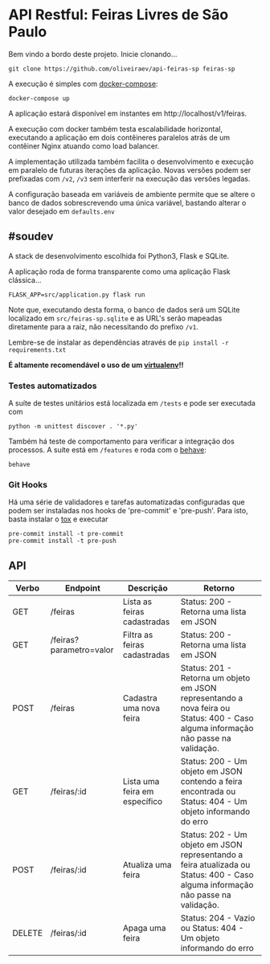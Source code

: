 # API Restful: Feiras Livres de São Paulo

Bem vindo a bordo deste projeto. Inicie clonando...

```shell
git clone https://github.com/oliveiraev/api-feiras-sp feiras-sp
```

A execução é simples com [docker-compose](https://docs.docker.com/compose/overview/):

```shell
docker-compose up
```

A aplicação estará disponível em instantes em http://localhost/v1/feiras.

A execução com docker também testa escalabilidade horizontal, executando a
aplicação em dois contêineres paralelos atrás de um contêiner Nginx atuando como
load balancer.

A implementação utilizada também facilita o desenvolvimento e execução em
paralelo de futuras iterações da aplicação. Novas versões podem ser prefixadas
com ``/v2``, ``/v3`` sem interferir na execução das versões legadas.

A configuração baseada em variáveis de ambiente permite que se altere o
banco de dados sobrescrevendo uma única variável, bastando alterar o valor
desejado em ``defaults.env``


## #soudev

A stack de desenvolvimento escolhida foi Python3, Flask e SQLite.

A aplicação roda de forma transparente como uma aplicação Flask clássica...

```shell
FLASK_APP=src/application.py flask run
```

Note que, executando desta forma, o banco de dados será um SQLite localizado em
``src/feiras-sp.sqlite`` e as URL's serão mapeadas diretamente para a raiz,
não necessitando do prefixo ``/v1``.

Lembre-se de instalar as dependências através de ``pip install -r
requirements.txt``

**É altamente recomendável o uso de um [virtualenv](https://virtualenv.pypa.io/en/stable/)!!**


### Testes automatizados

A suíte de testes unitários está localizada em ``/tests`` e pode ser executada
com

```shell
python -m unittest discover . '*.py'
```

Também há teste de comportamento para verificar a integração dos processos. A
suíte está em ``/features`` e roda com o [behave](http://pythonhosted.org/behave/):

```shell
behave
```

### Git Hooks

Há uma série de validadores e tarefas automatizadas configuradas que podem ser
instaladas nos hooks de 'pre-commit' e 'pre-push'. Para isto, basta instalar o
[tox](https://tox.readthedocs.io/en/latest/) e executar

```
pre-commit install -t pre-commit
pre-commit install -t pre-push
```


## API


| Verbo  | Endpoint | Descrição | Retorno |
|--------|----------|-----------|---------|
| GET    | /feiras  | Lista as feiras cadastradas | Status: 200 - Retorna uma lista em JSON |
| GET    | /feiras?parametro=valor  | Filtra as feiras cadastradas | Status: 200 - Retorna uma lista em JSON |
| POST   | /feiras  | Cadastra uma nova feira | Status: 201 - Retorna um objeto em JSON representando a nova feira ou Status: 400 - Caso alguma informação não passe na validação. |
| GET    | /feiras/:id | Lista uma feira em específico | Status: 200 - Um objeto em JSON contendo a feira encontrada ou Status: 404 - Um objeto informando do erro |
| POST   | /feiras/:id | Atualiza uma feira | Status: 202 - Um objeto em JSON representando a feira atualizada ou Status: 400 - Caso alguma informação não passe na validação. |
| DELETE | /feiras/:id | Apaga uma feira | Status: 204 - Vazio ou Status: 404 - Um objeto informando do erro |
